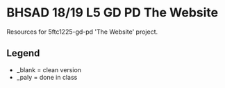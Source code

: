 # BHSAD 18/19 L5 GD PD The Website
Resources for 5ftc1225-gd-pd 'The Website' project.

## Legend

- _blank = clean version
- _paly = done in class

